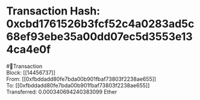 
Transaction Hash: 0xcbd1761526b3fcf52c4a0283ad5c68ef93ebe35a00dd07ec5d3553e134ca4e0f
====================================================================================
  
#💸Transaction  
Block: [[14456737]]  
From: [[0xfbddadd80fe7bda00b901fbaf73803f2238ae655]]  
To: [[0xfbddadd80fe7bda00b901fbaf73803f2238ae655]]  
Transferred: 0.000340694240383099 Ether
